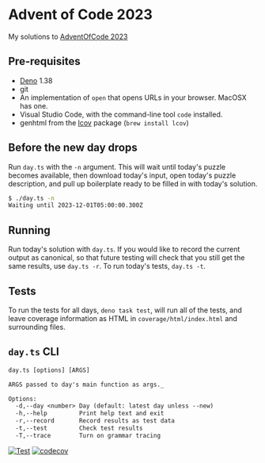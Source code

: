 # Advent of Code 2023

My solutions to [AdventOfCode 2023](https://adventofcode.com/2023)

## Pre-requisites

- [Deno](https://deno.com/) 1.38
- git
- An implementation of `open` that opens URLs in your browser. MacOSX has one.
- Visual Studio Code, with the command-line tool `code` installed.
- genhtml from the [lcov](https://github.com/linux-test-project/lcov) package
  (`brew install lcov`)

## Before the new day drops

Run `day.ts` with the `-n` argument. This will wait until today's puzzle
becomes available, then download today's input, open today's puzzle
description, and pull up boilerplate ready to be filled in with today's
solution.

```sh
$ ./day.ts -n
Waiting until 2023-12-01T05:00:00.300Z
```

## Running

Run today's solution with `day.ts`. If you would like to record the current
output as canonical, so that future testing will check that you still get the
same results, use `day.ts -r`. To run today's tests, `day.ts -t`.

## Tests

To run the tests for all days, `deno task test`, will run all of the tests,
and leave coverage information as HTML in `coverage/html/index.html` and
surrounding files.

## `day.ts` CLI

```txt
day.ts [options] [ARGS]

ARGS passed to day's main function as args._

Options:
  -d,--day <number> Day (default: latest day unless --new)
  -h,--help         Print help text and exit
  -r,--record       Record results as test data
  -t,--test         Check test results
  -T,--trace        Turn on grammar tracing
```

[![Test](https://github.com/hildjj/AdventOfCode2023/actions/workflows/deno.yml/badge.svg)](https://github.com/hildjj/AdventOfCode2023/actions/workflows/deno.yml)
[![codecov](https://codecov.io/gh/hildjj/AdventOfCode2023/graph/badge.svg?token=P3JI31P1A6)](https://codecov.io/gh/hildjj/AdventOfCode2023)
